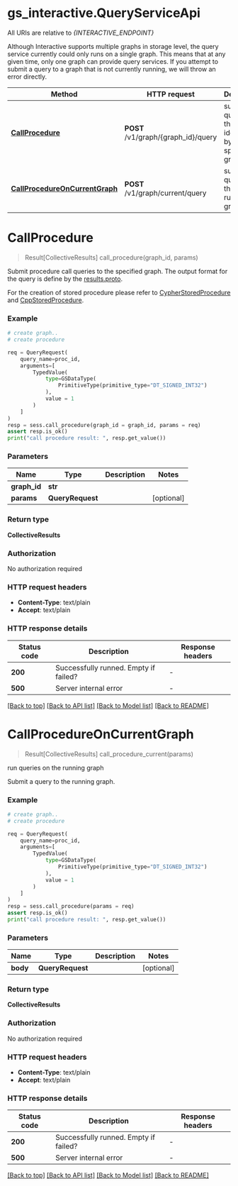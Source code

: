 # gs_interactive.QueryServiceApi

All URIs are relative to *{INTERACTIVE_ENDPOINT}*

Although Interactive supports multiple graphs in storage level, the query service currently could only runs on a single graph. 
This means that at any given time, only one graph can provide query services. 
If you attempt to submit a query to a graph that is not currently running, we will throw an error directly.

| Method | HTTP request | Description |
|------------- | ------------- | -------------|
| [**CallProcedure**](QueryServiceApi.md#CallProcedure) | **POST** /v1/graph/{graph_id}/query | submit query to the graph identified by the specified graph id |
| [**CallProcedureOnCurrentGraph**](QueryServiceApi.md#CallProcedureOnCurrentGraph) | **POST** /v1/graph/current/query | submit query to the current running graph |


# **CallProcedure**
> Result[CollectiveResults] call_procedure(graph_id, params)

Submit procedure call queries to the specified graph.
The output format for the query is define by the [results.proto](https://github.com/alibaba/GraphScope/blob/main/interactive_engine/executor/ir/proto/results.proto).

For the creation of stored procedure please refer to [CypherStoredProcedure](../cypher_procedure.md) and [CppStoredProcedure](../cpp_procedure.md).

### Example


```python
# create graph..
# create procedure

req = QueryRequest(
    query_name=proc_id,
    arguments=[
        TypedValue(
            type=GSDataType(
                PrimitiveType(primitive_type="DT_SIGNED_INT32")
            ),
            value = 1
        )
    ]
)
resp = sess.call_procedure(graph_id = graph_id, params = req)
assert resp.is_ok()
print("call procedure result: ", resp.get_value())
```



### Parameters


Name | Type | Description  | Notes
------------- | ------------- | ------------- | -------------
 **graph_id** | **str**|  | 
 **params** | **QueryRequest**|  | [optional] 

### Return type

**CollectiveResults**

### Authorization

No authorization required

### HTTP request headers

 - **Content-Type**: text/plain
 - **Accept**: text/plain

### HTTP response details

| Status code | Description | Response headers |
|-------------|-------------|------------------|
**200** | Successfully runned. Empty if failed? |  -  |
**500** | Server internal error |  -  |

[[Back to top]](#) [[Back to API list]](../README.md#documentation-for-api-endpoints) [[Back to Model list]](../README.md#documentation-for-models) [[Back to README]](../README.md)

# **CallProcedureOnCurrentGraph**
> Result[CollectiveResults] call_procedure_current(params)

run queries on the running graph

Submit a query to the running graph. 

### Example


```python
# create graph..
# create procedure

req = QueryRequest(
    query_name=proc_id,
    arguments=[
        TypedValue(
            type=GSDataType(
                PrimitiveType(primitive_type="DT_SIGNED_INT32")
            ),
            value = 1
        )
    ]
)
resp = sess.call_procedure(params = req)
assert resp.is_ok()
print("call procedure result: ", resp.get_value())
```



### Parameters


Name | Type | Description  | Notes
------------- | ------------- | ------------- | -------------
 **body** | **QueryRequest**|  | [optional] 

### Return type

**CollectiveResults**

### Authorization

No authorization required

### HTTP request headers

 - **Content-Type**: text/plain
 - **Accept**: text/plain

### HTTP response details

| Status code | Description | Response headers |
|-------------|-------------|------------------|
**200** | Successfully runned. Empty if failed? |  -  |
**500** | Server internal error |  -  |

[[Back to top]](#) [[Back to API list]](../README.md#documentation-for-api-endpoints) [[Back to Model list]](../README.md#documentation-for-models) [[Back to README]](../README.md)

